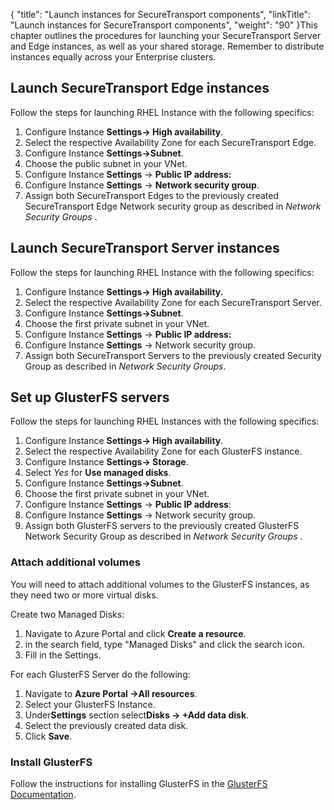 {
    "title": "Launch instances for SecureTransport components",
    "linkTitle": "Launch instances for SecureTransport components",
    "weight": "90"
}This chapter outlines the procedures for launching your <span class="mc-variable axway_variables.Component_Short_Name variable">SecureTransport</span> Server and Edge instances, as well as your shared storage. Remember to distribute instances equally across your Enterprise clusters.

## Launch <span class="mc-variable axway_variables.Component_Short_Name variable">SecureTransport</span> Edge instances

Follow the steps for launching RHEL Instance with the following specifics:

1.  Configure Instance **Settings-> High availability**.
2.  Select the respective Availability Zone for each SecureTransport Edge.
3.  Configure Instance **Settings->Subnet**.
4.  Choose the public subnet in your VNet.
5.  Configure Instance **Settings** -> **Public IP address:**
6.  Configure Instance **Settings** -> **Network security group**.
7.  Assign both <span class="mc-variable axway_variables.Component_Short_Name variable">SecureTransport</span> Edges to the previously created <span class="mc-variable axway_variables.Component_Short_Name variable">SecureTransport</span> Edge Network security group as described in *Network Security Groups* .

## Launch <span class="mc-variable axway_variables.Component_Short_Name variable">SecureTransport</span> Server instances

Follow the steps for launching RHEL Instance with the following specifics:

1.  Configure Instance **Settings-> High availability.**
2.  Select the respective Availability Zone for each SecureTransport Server.
3.  Configure Instance **Settings->Subnet**.
4.  Choose the first private subnet in your VNet.
5.  Configure Instance **Settings** -> **Public IP address:**
6.  Configure Instance **Settings** -> Network security group.
7.  Assign both SecureTransport Servers to the previously created Security Group as described in *Network Security Groups*.

## Set up GlusterFS servers

Follow the steps for launching RHEL Instances with the following specifics:

1.  Configure Instance **Settings-> High availability**.
2.  Select the respective Availability Zone for each GlusterFS instance.
3.  Configure Instance **Settings-> Storage**.
4.  Select *Yes* for **Use managed disks**.
5.  Configure Instance **Settings->Subnet**.
6.  Choose the first private subnet in your VNet.
7.  Configure Instance **Settings** -> **Public IP address**:
8.  Configure Instance **Settings** -> Network security group.
9.  Assign both GlusterFS servers to the previously created GlusterFS Network Security Group as described in *Network Security Groups* .

### Attach additional volumes

You will need to attach additional volumes to the GlusterFS instances, as they need two or more virtual disks.

Create two Managed Disks:

1.  Navigate to Azure Portal and click **Create a resource**.
2.  in the search field, type "Managed Disks" and click the search icon.
3.  Fill in the Settings.

For each GlusterFS Server do the following:

1.  Navigate to **Azure Portal ->All resources**.
2.  Select your GlusterFS Instance.
3.  Under**Settings** section select**Disks -> +Add data disk**.
4.  Select the previously created data disk.
5.  Click **Save**.

### Install GlusterFS

Follow the instructions for installing GlusterFS in the [GlusterFS Documentation](https://gluster.readthedocs.io/en/latest/).
